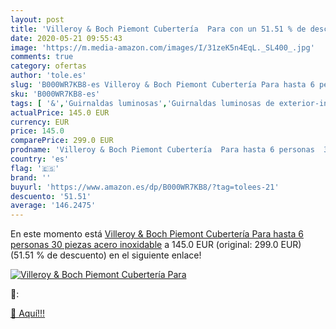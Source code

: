 ```yaml
---
layout: post
title: 'Villeroy & Boch Piemont Cubertería  Para con un 51.51 % de descuento'
date: 2020-05-21 09:55:43
image: 'https://m.media-amazon.com/images/I/31zeK5n4EqL._SL400_.jpg'
comments: true
category: ofertas
author: 'tole.es'
slug: 'B000WR7KB8-es Villeroy & Boch Piemont Cubertería Para hasta 6 personas...'
sku: 'B000WR7KB8-es'
tags: [ '&','Guirnaldas luminosas','Guirnaldas luminosas de exterior-interior','Iluminación','boch','villeroy', ]
actualPrice: 145.0 EUR
currency: EUR
price: 145.0
comparePrice: 299.0 EUR
prodname: 'Villeroy & Boch Piemont Cubertería  Para hasta 6 personas  30 piezas  acero inoxidable'
country: 'es'
flag: '🇪🇸'
brand: ''
buyurl: 'https://www.amazon.es/dp/B000WR7KB8/?tag=tolees-21'
descuento: '51.51'
average: '146.2475'
---
```


En este momento está [Villeroy & Boch Piemont Cubertería  Para hasta 6 personas  30 piezas  acero inoxidable](https://www.amazon.es/dp/B000WR7KB8/?tag=tolees-21) a 145.0 EUR (original: 299.0 EUR) (51.51 %  de descuento) en el siguiente enlace!

[![Villeroy & Boch Piemont Cubertería  Para](https://m.media-amazon.com/images/I/31zeK5n4EqL._SL400_.jpg)](https://www.amazon.es/dp/B000WR7KB8/?tag=tolees-21)

🔎:


[🛒 Aquí!!!](https://www.amazon.es/dp/B000WR7KB8/?tag=tolees-21)
